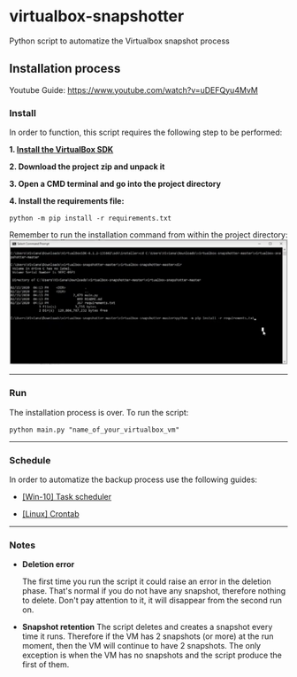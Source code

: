# virtualbox-snapshotter
Python script to automatize the Virtualbox snapshot process

## Installation process
Youtube Guide: https://www.youtube.com/watch?v=uDEFQyu4MvM
 
### Install
In order to function, this script requires the following step to be performed:

**1. [Install the VirtualBox SDK](VirtualBox-SDK/README.md)** 

**2. Download the project zip and unpack it**

**3. Open a CMD terminal and go into the project directory**

**4. Install the requirements file:**
```
python -m pip install -r requirements.txt
```
Remember to run the installation command from within the project directory:
![](guide-images/requirements.png?raw=true "Requirements")


----------------------------------------

### Run

The installation process is over. To run the script:
```
python main.py "name_of_your_virtualbox_vm"
```

----------------------------------------
### Schedule

In order to automatize the backup process use the following guides:

* [[Win-10] Task scheduler](https://www.windowscentral.com/how-create-automated-task-using-task-scheduler-windows-10)

* [[Linux] Crontab](https://askubuntu.com/questions/2368/how-do-i-set-up-a-cron-job)

----------------------------------------
### Notes

* **Deletion error**
 
    The first time you run the script it could raise an error in the deletion phase.
    That's normal if you do not have any snapshot, therefore nothing to delete.
    Don't pay attention to it, it will disappear from the second run on.
    
* **Snapshot retention**
    The script deletes and creates a snapshot every time it runs.
    Therefore if the VM has 2 snapshots (or more) at the run 
    moment, then the VM will continue to have 2 snapshots.
    The only exception is when the VM has no snapshots and the script 
    produce the first of them.